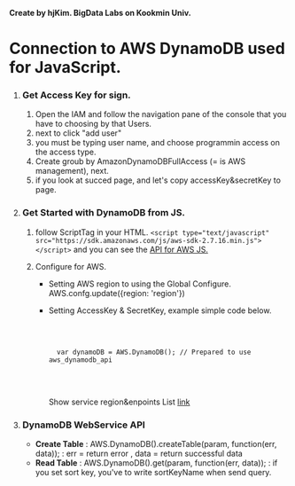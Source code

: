 **Create by hjKim. BigData Labs on Kookmin Univ.**

# Connection to AWS DynamoDB used for JavaScript.

1. ### Get Access Key for sign.
	
	1. Open the IAM and follow the navigation pane of the console that you have to choosing by that Users.
	2. next to click "add user"
	3. you must be typing user name, and choose programmin access on the access type.
	4. Create groub by AmazonDynamoDBFullAccess (= is AWS management), next.
	5. if you look at succed page, and let's copy accessKey&secretKey to page.

2. ### Get Started with DynamoDB from JS.
	
	1. follow ScriptTag in your HTML. 
	   ```<script type="text/javascript" src="https://sdk.amazonaws.com/js/aws-sdk-2.7.16.min.js"></script>```
	   and you can see the [API for AWS JS.][2]

	2. Configure for AWS.
		- Setting AWS region to using the Global Configure.
			AWS.confg.update({region: 'region'})
		- Setting AccessKey & SecretKey, example simple code below.
			
			<pre>
				<script type="text/javascript">
					AWS.config.update({
						region : "region",
						endpoint : "enpoint", // service region endpoint
						accessKeyId: "",
						secretAccessKey: ""
				})
				</script>
				
				var dynamoDB = AWS.DynamoDB(); // Prepared to use aws_dynamodb_api
				
			</pre>
			
			Show service region&enpoints List [link][1]

3. ### DynamoDB WebService API
	
	* __Create Table__
		: AWS.DynamoDB().createTable(param, function(err, data));
		: err = return error , data = return successful data
	* __Read Table__
		: AWS.DynamoDB().get(param, function(err, data));
		: if you set sort key, you've to write sortKeyName when send query.
	
	
	

[1]:https://docs.aws.amazon.com/general/latest/gr/rande.html#ddb_region
[2]:https://docs.aws.amazon.com/AWSJavaScriptSDK/latest/ 

